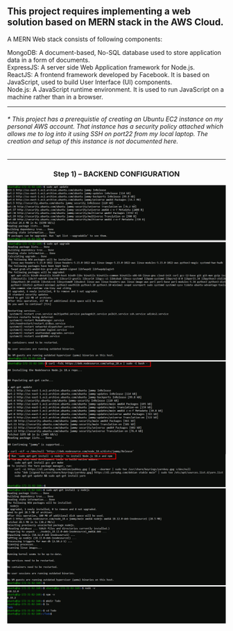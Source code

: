 ## This project requires implementing a web solution based on MERN stack in the AWS Cloud.
A MERN Web stack consists of following components:

MongoDB: A document-based, No-SQL database used to store application data in a form of documents. <br/>
ExpressJS: A server side Web Application framework for Node.js. <br/>
ReactJS: A frontend framework developed by Facebook. It is based on JavaScript, used to build User Interface (UI) components. <br/>
Node.js: A JavaScript runtime environment. It is used to run JavaScript on a machine rather than in a browser. <br/>
___
###### * This project has a prerequistie of creating an Ubuntu EC2 instance on my personal AWS account. That instance has a security policy attached which allows me to log into it using SSH on port22 from my local laptop. The creation and setup of this instance is not documented here. 
___
### <div align="center"> Step 1) – BACKEND CONFIGURATION </div>

![AccesWeblocally](./images/updateubuntu-3.PNG)
![AccesWeblocally](./images/ubuntuupgrade-4.PNG)
![AccesWeblocally](./images/locatenodejs-4.PNG)
![AccesWeblocally](./images/installnodejs.PNG)
![AccesWeblocally](./images/verifyandcreate.PNG)
